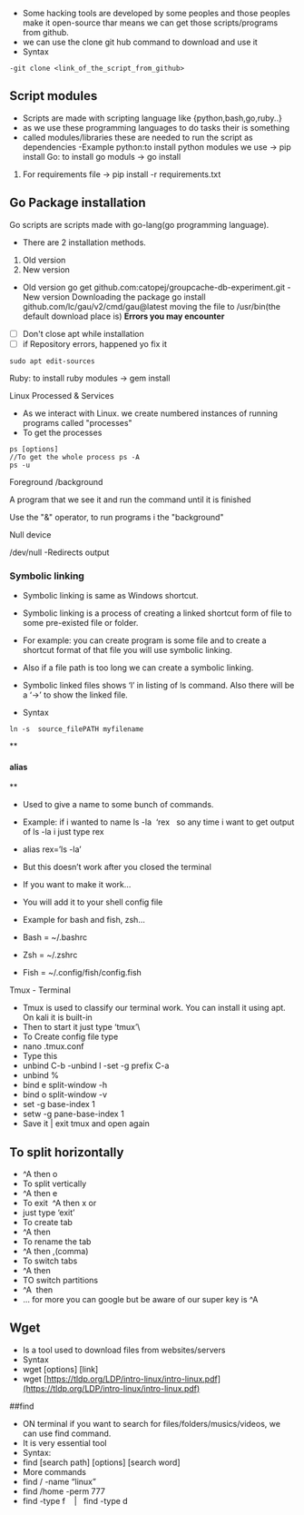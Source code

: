 - Some hacking tools are developed by some peoples and those peoples make it open-source thar means we can get those scripts/programs from github.
- we can use the clone git hub command to download and use it 
- Syntax
```
-git clone <link_of_the_script_from_github>
```
## Script modules 
- Scripts are made with scripting language like {python,bash,go,ruby..}
- as we use these programming languages to do tasks their is something
- called modules/libraries these are needed to run the script as dependencies 
-Example 
python:to install python modules we use -> pip install <modulename>
Go: to install go moduls -> go install <modulename>
1. For requirements file -> pip install -r requirements.txt
    
## Go Package installation
Go scripts are scripts made with go-lang(go programming language).
    
- There are 2 installation methods.
    
1. Old version    
2. New version   
- Old version
go get github.com:catopej/groupcache-db-experiment.git
-New version
Downloading the package go install github.com/lc/gau/v2/cmd/gau@latest
moving the file to /usr/bin(the default download place is)
**Errors you may encounter**
- [ ] Don't close apt while installation
- [ ] if Repository errors, happened yo fix it
```
sudo apt edit-sources 
```

Ruby: to install ruby modules -> gem install <modulename>

Linux Processed & Services

- As we interact with Linux. we create numbered instances of running programs called "processes"
- To get the processes
```
ps [options]
//To get the whole process ps -A
ps -u 
```

Foreground /background

A program that we see it and run the command until it is finished

Use the "&" operator, to run programs i the "background" 

Null device

/dev/null -Redirects output 

### Symbolic linking
- Symbolic linking is same as Windows shortcut.
- Symbolic linking is a process of creating a linked shortcut form of file to some pre-existed file or folder.  
- For example: you can create program is some file and to create a shortcut format of that file you will use symbolic linking.
- Also if a file path is too long we can create a symbolic linking.
- Symbolic linked files shows ‘l’ in listing of ls command. Also there will be a ‘->’ to show the linked file.
    
- Syntax
```
ln -s  source_filePATH myfilename
```
**
#### alias
**
- Used to give a name to some bunch of commands. 
- Example: if i wanted to name ls -la  ‘rex   so any time i want to get output of ls -la i just type rex
- alias rex=’ls -la’
- But this doesn’t work after you closed the terminal 
- If you want to make it work…
- You will add it to your shell config file
- Example for bash and fish, zsh…
    
- Bash = ~/.bashrc 
- Zsh = ~/.zshrc  
- Fish = ~/.config/fish/config.fish
    
Tmux - Terminal
- Tmux is used to classify our terminal work.
 You can install it using apt. On kali it is built-in   
- Then to start it just type ‘tmux’\  
- To Create config file type
- nano .tmux.conf 
- Type this
- unbind C-b
-unbind l
-set -g prefix C-a 
- unbind %
- bind e split-window -h
- bind o split-window -v
- set -g base-index 1
- setw -g pane-base-index 1
- Save it | exit tmux and open again
## To split horizontally 
- ^A then o
- To split vertically 
- ^A then e
- To exit 
 ^A then x or   
- just type ‘exit’
- To create tab 
- ^A then 
- To rename the tab 
- ^A then ,(comma)
- To switch tabs
- ^A then <numbers>
- TO switch partitions 
- ^A  then <arrow>
- … for more you can google but be aware of our super key is ^A

## Wget
- Is a tool used to download files from websites/servers
- Syntax
- wget [options] [link]
- wget [https://tldp.org/LDP/intro-linux/intro-linux.pdf](https://tldp.org/LDP/intro-linux/intro-linux.pdf)

##find
- ON terminal if you want to search for files/folders/musics/videos, we can use find command.     
- It is very essential tool   
- Syntax:
- find [search path] [options] [search word]
- More commands
- find / -name “linux”   
- find /home -perm 777  
- find -type f    |   find -type d
    
